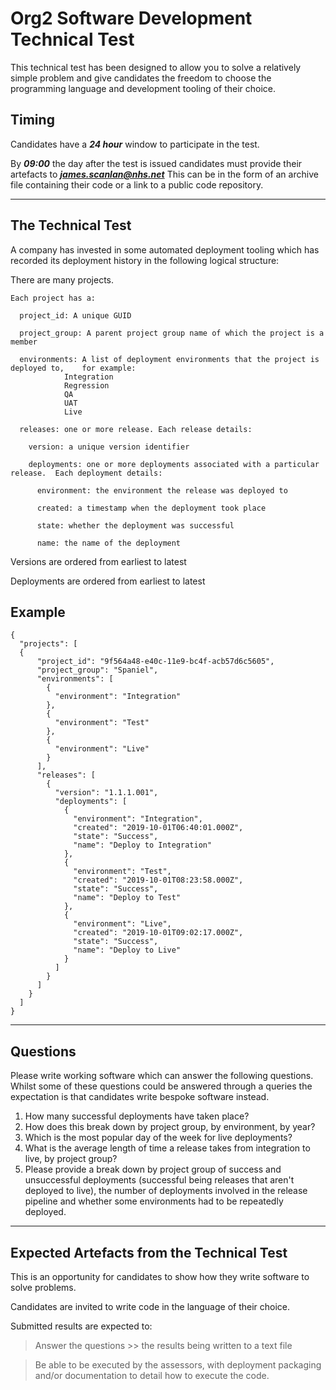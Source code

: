 # Org2 Software Development Technical Test

This technical test has been designed to allow you to solve a relatively simple problem and give candidates the freedom to choose the programming language and development tooling of their choice.

## Timing

Candidates have a ***24 hour*** window to participate in the test.

By ***09:00*** the day after the test is issued candidates must provide their artefacts to ***james.scanlan@nhs.net*** This can be in the form of an archive file containing their code or a link to a public code repository.

---

## The Technical Test

A company has invested in some automated deployment tooling which has recorded its deployment history in the following logical structure:

There are many projects.

```
Each project has a:

  project_id: A unique GUID

  project_group: A parent project group name of which the project is a member

  environments: A list of deployment environments that the project is deployed to,    for example:
		    Integration
		    Regression
		    QA
		    UAT
		    Live

  releases: one or more release. Each release details:

    version: a unique version identifier

    deployments: one or more deployments associated with a particular release.  Each deployment details:

      environment: the environment the release was deployed to

      created: a timestamp when the deployment took place

      state: whether the deployment was successful

      name: the name of the deployment
```

Versions are ordered from earliest to latest

Deployments are ordered from earliest to latest




## Example


```
{
  "projects": [
  {
      "project_id": "9f564a48-e40c-11e9-bc4f-acb57d6c5605",
      "project_group": "Spaniel",
      "environments": [
        {
          "environment": "Integration"
        },
        {
          "environment": "Test"
        },
        {
          "environment": "Live"
        }
      ],
      "releases": [
        {
          "version": "1.1.1.001",
          "deployments": [
            {
              "environment": "Integration",
              "created": "2019-10-01T06:40:01.000Z",
              "state": "Success",
              "name": "Deploy to Integration"
            },
            {
              "environment": "Test",
              "created": "2019-10-01T08:23:58.000Z",
              "state": "Success",
              "name": "Deploy to Test"
            },
            {
              "environment": "Live",
              "created": "2019-10-01T09:02:17.000Z",
              "state": "Success",
              "name": "Deploy to Live"
            }
          ]
        }
      ]
    }
  ]
}
```
---


## Questions

Please write working software which can answer the following questions.  Whilst some of these questions could be answered through a queries the expectation is that candidates write bespoke software instead.

1. How many successful deployments have taken place?
2. How does this break down by project group, by environment, by year?
3. Which is the most popular day of the week for live deployments? 
4. What is the average length of time a release takes from integration to live, by project group?
5. Please provide a break down by project group of success and unsuccessful deployments (successful being releases that aren't deployed to live), the number of deployments involved in the release pipeline and whether some environments had to be repeatedly deployed.


---

## Expected Artefacts from the Technical Test

This is an opportunity for candidates to show how they write software to solve problems.

Candidates are invited to write code in the language of their choice.

Submitted results are expected to:

>Answer the questions >> the results being written to a text file

>Be able to be executed by the assessors, with deployment packaging and/or documentation to detail how to execute the code.







